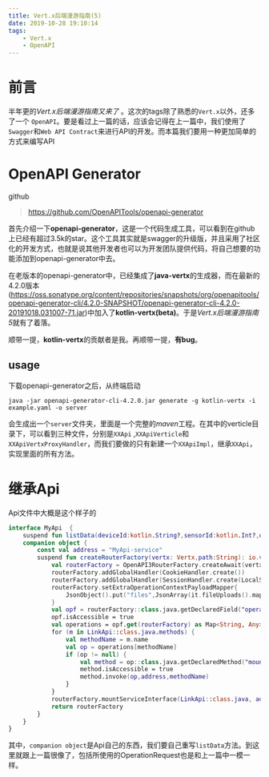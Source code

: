 ```yaml
---
title: Vert.x后端漫游指南(5)
date: 2019-10-28 19:10:14
tags:
    - Vert.x
    - OpenAPI
---
```


# 前言
半年更的*Vert.x后端漫游指南又来了* 。这次的tags除了熟悉的`Vert.x`以外，还多了一个 `OpenAPI`。要是看过上一篇的话，应该会记得在上一篇中，我们使用了`Swagger`和`Web API Contract`来进行API的开发。而本篇我们要用一种更加简单的方式来编写API

# OpenAPI Generator
github
> https://github.com/OpenAPITools/openapi-generator

首先介绍一下**openapi-generator**，这是一个代码生成工具，可以看到在github上已经有超过3.5k的star。这个工具其实就是swagger的升级版，并且采用了社区化的开发方式，也就是说其他开发者也可以为开发团队提供代码，将自己想要的功能添加到openapi-generator中去。  

在老版本的openapi-generator中，已经集成了**java-vertx**的生成器，而在最新的4.2.0版本(https://oss.sonatype.org/content/repositories/snapshots/org/openapitools/openapi-generator-cli/4.2.0-SNAPSHOT/openapi-generator-cli-4.2.0-20191018.031007-71.jar)中加入了**kotlin-vertx(beta)**。于是*Vert.x后端漫游指南5*就有了着落。

顺带一提，**kotlin-vertx**的贡献者是我。再顺带一提，**有bug**。

## usage
下载openapi-generator之后，从终端启动
```
java -jar openapi-generator-cli-4.2.0.jar generate -g kotlin-vertx -i example.yaml -o server
```
会生成出一个`server`文件夹，里面是一个完整的*maven*工程。在其中的verticle目录下，可以看到三种文件，分别是`XXApi`
,`XXApiVerticle`和`XXApiVertxProxyHandler`，而我们要做的只有新建一个`XXApiImpl`，继承`XXApi`，实现里面的所有方法。

# 继承Api
Api文件中大概是这个样子的
```kotlin
interface MyApi  {
    suspend fun listData(deviceId:kotlin.String?,sensorId:kotlin.Int?,offset:kotlin.Int?,limit:kotlin.Int?,start:kotlin.Long?,end:kotlin.Long?,context:OperationRequest):Response<kotlin.Array<Data>>
    companion object {
        const val address = "MyApi-service"
        suspend fun createRouterFactory(vertx: Vertx,path:String): io.vertx.ext.web.api.contract.openapi3.OpenAPI3RouterFactory {
            val routerFactory = OpenAPI3RouterFactory.createAwait(vertx,path)
            routerFactory.addGlobalHandler(CookieHandler.create())
            routerFactory.addGlobalHandler(SessionHandler.create(LocalSessionStore.create(vertx)))
            routerFactory.setExtraOperationContextPayloadMapper{
                JsonObject().put("files",JsonArray(it.fileUploads().map { it.uploadedFileName() }))
            }
            val opf = routerFactory::class.java.getDeclaredField("operations")
            opf.isAccessible = true
            val operations = opf.get(routerFactory) as Map<String, Any>
            for (m in LinkApi::class.java.methods) {
                val methodName = m.name
                val op = operations[methodName]
                if (op != null) {
                    val method = op::class.java.getDeclaredMethod("mountRouteToService",String::class.java,String::class.java)
                    method.isAccessible = true
                    method.invoke(op,address,methodName)
                }
            }
            routerFactory.mountServiceInterface(LinkApi::class.java, address)
            return routerFactory
        }
    }
}
```
其中，`companion object`是Api自己的东西，我们要自己重写`listData`方法。到这里就跟上一篇很像了，包括所使用的OperationRequest也是和上一篇中一模一样。
